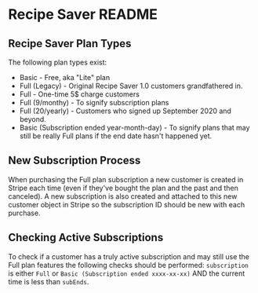 # Recipe Saver README

## Recipe Saver Plan Types 
The following plan types exist:
  - Basic - Free, aka "Lite" plan
  - Full (Legacy) - Original Recipe Saver 1.0 customers grandfathered in.
  - Full - One-time 5$ charge customers
  - Full (9/monthy) - To signify subscription plans
  - Full (20/yearly) - Customers who signed up September 2020 and beyond.
  - Basic (Subscription ended year-month-day) - To signify plans that may still be really Full plans if the end date hasn't happened yet.


## New Subscription Process 
When purchasing the Full plan subscription a new customer is created in Stripe each time (even if they've bought the plan and the past and then canceled). A new subscription is also created and attached to this new customer object in Stripe so the subscription ID should be new with each purchase.

## Checking Active Subscriptions 
To check if a customer has a truly active subscription and may still use the Full plan features the following checks should be performed:
`subscription` is either `Full` or `Basic (Subscription ended xxxx-xx-xx)` AND the current time is less than `subEnds`.
